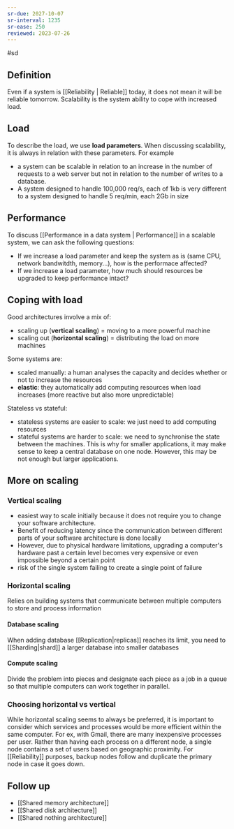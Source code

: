 ```yaml
---
sr-due: 2027-10-07
sr-interval: 1235
sr-ease: 250
reviewed: 2023-07-26
---
```


#sd

## Definition

Even if a system is [[Reliability | Reliable]] today, it does not mean it will be reliable tomorrow. Scalability is the system ability to cope with increased load.

## Load

To describe the load, we use **load parameters**. When discussing scalability, it is always in relation with these parameters. For example

- a system can be scalable in relation to an increase in the number of requests to a web server but not in relation to the number of writes to a database.
- A system designed to handle 100,000 req/s, each of 1kb is very different to a system designed to handle 5 req/min, each 2Gb in size

## Performance

To discuss [[Performance in a data system | Performance]] in a scalable system, we can ask the following questions:

- If we increase a load parameter and keep the system as is (same CPU, network bandwitdth, memory...), how is the performace affected?
- If we increase a load parameter, how much should resources be upgraded to keep performance intact?

## Coping with load

Good architectures involve a mix of:

- scaling up (**vertical scaling**) = moving to a more powerful machine
- scaling out (**horizontal scaling**) = distributing the load on more machines

Some systems are:

- scaled manually: a human analyses the capacity and decides whether or not to increase the resources
- **elastic**: they automatically add computing resources when load increases (more reactive but also more unpredictable)

Stateless vs stateful:

- stateless systems are easier to scale: we just need to add computing resources
- stateful systems are harder to scale: we need to synchronise the state between the machines. This is why for smaller applications, it may make sense to keep a central database on one node. However, this may be not enough but larger applications.


## More on scaling

### Vertical scaling 
- easiest way to scale initially because it does not require you to change your software architecture.
- Benefit of reducing latency since the communication between different parts of your software architecture is done locally
- However, due to physical hardware limitations, upgrading a computer's hardware past a certain level becomes very expensive or even impossible beyond a certain point
- risk of the single system failing to create a single point of failure

### Horizontal scaling 
Relies on building systems that communicate between multiple computers to store and process information

#### Database scaling
When adding database [[Replication|replicas]] reaches its limit, you need to [[Sharding|shard]] a larger database into smaller databases

#### Compute scaling

Divide the problem into pieces and designate each piece as a job in a queue so that multiple computers can work together in parallel.


### Choosing horizontal vs vertical

While horizontal scaling seems to always be preferred, it is important to consider which services and processes would be more efficient within the same computer.
For ex, with Gmail, there are many inexpensive processes per user. Rather than having each process on a different node, a single node contains a set of users based on geographic proximity. For [[Reliability]] purposes, backup nodes follow and duplicate the primary node in case it goes down.

## Follow up


- [[Shared memory architecture]]
- [[Shared disk architecture]]
- [[Shared nothing architecture]]